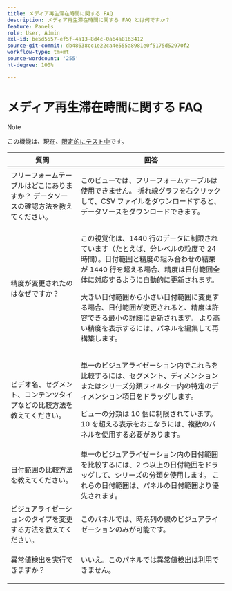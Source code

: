 ```yaml
---
title: メディア再生滞在時間に関する FAQ
description: メディア再生滞在時間に関する FAQ とは何ですか？
feature: Panels
role: User, Admin
exl-id: be5d5557-ef5f-4a13-8d4c-0a64a8163412
source-git-commit: db48638cc1e22ca4e555a8981e0f5175d52970f2
workflow-type: tm+mt
source-wordcount: '255'
ht-degree: 100%

---
```


# メディア再生滞在時間に関する FAQ

>[!NOTE]
>
>この機能は、現在、[限定的にテスト中](/help/release-notes/releases.md)です。


| 質問 | 回答 |
|---|---|
| フリーフォームテーブルはどこにありますか？ データソースの確認方法を教えてください。 | <p></p><p>このビューでは、フリーフォームテーブルは使用できません。  折れ線グラフを右クリックして、CSV ファイルをダウンロードすると、データソースをダウンロードできます。</p> |
| <p>精度が変更されたのはなぜですか？</p> | <p>この視覚化は、1440 行のデータに制限されています（たとえば、分レベルの粒度で 24 時間）。日付範囲と精度の組み合わせの結果が 1440 行を超える場合、精度は日付範囲全体に対応するように自動的に更新されます。</p><p></p><p>大きい日付範囲から小さい日付範囲に変更する場合、日付範囲が変更されると、精度は許容できる最小の詳細に更新されます。 より高い精度を表示するには、パネルを編集して再構築します。</p> |
| <p></p><p>ビデオ名、セグメント、コンテンツタイプなどの比較方法を教えてください。</p> | <p>単一のビジュアライゼーション内でこれらを比較するには、セグメント、ディメンションまたはシリーズ分類フィルター内の特定のディメンション項目をドラッグします。</p><p></p><p>ビューの分類は 10 個に制限されています。  10 を超える表示をおこなうには、複数のパネルを使用する必要があります。</p> |
| 日付範囲の比較方法を教えてください。 | 単一のビジュアライゼーション内の日付範囲を比較するには、2 つ以上の日付範囲をドラッグして、シリーズの分類を使用します。  これらの日付範囲は、パネルの日付範囲より優先されます。 |
| ビジュアライゼーションのタイプを変更する方法を教えてください。 | <p></p><p>このパネルでは、時系列の線のビジュアライゼーションのみが可能です。</p> |
| 異常値検出を実行できますか？ | <p></p><p>いいえ。このパネルでは異常値検出は利用できません。</p> |
